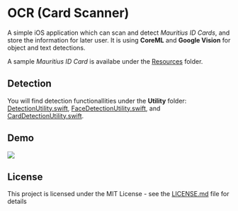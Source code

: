 # OCR (Card Scanner)

A simple iOS application which can scan and detect *Mauritius ID Cards*, and store the information for later user. It is using **CoreML** and **Google Vision** for object and text detections.

A sample *Mauritius ID Card* is availabe under the [Resources](https://github.com/Hassaniiii/OCR/tree/master/CardScanner/Resources) folder.

## Detection

You will find detection functionallities under the **Utility** folder: [DetectionUtility.swift](https://github.com/Hassaniiii/OCR/blob/master/CardScanner/Utility/DetectionUtility.swift), [FaceDetectionUtility.swift](https://github.com/Hassaniiii/OCR/blob/master/CardScanner/Utility/FaceDetectionUtility.swift), and [CardDetectionUtility.swift](https://github.com/Hassaniiii/OCR/blob/master/CardScanner/Utility/CardDetectionUtility.swift).

## Demo

![](demo.gif)

## License
This project is licensed under the MIT License - see the [LICENSE.md](https://github.com/Hassaniiii/OCR/blob/master/LICENSE.md) file for details
